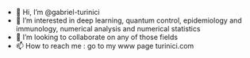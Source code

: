 - 👋 Hi, I’m @gabriel-turinici
- 👀 I’m interested in deep learning, quantum control, epidemiology and immunology, numerical analysis and numerical statistics
- 💞️ I’m looking to collaborate on any of those fields
- 📫 How to reach me : go to my www page turinici.com

<!---
gabriel-turinici/gabriel-turinici is a ✨ special ✨ repository because its `README.md` (this file) appears on your GitHub profile.
You can click the Preview link to take a look at your changes.
--->
